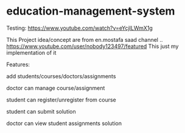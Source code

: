 # education-management-system

Testing:
https://www.youtube.com/watch?v=eYcjILWmX1g

This Project idea/concept are from en.mostafa saad channel .. https://www.youtube.com/user/nobody123497/featured
This just my implementation of it

Features: 

add students/courses/doctors/assignments 

doctor can manage course/assignment

student can register/unregister from course

student can submit solution 

doctor can view student assignments solution
